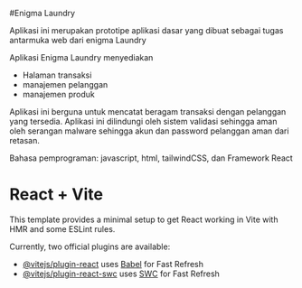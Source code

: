 #Enigma Laundry

Aplikasi ini merupakan prototipe aplikasi dasar yang dibuat sebagai tugas antarmuka web dari enigma Laundry

Aplikasi Enigma Laundry menyediakan 

- Halaman transaksi
- manajemen pelanggan
- manajemen produk

Aplikasi ini berguna untuk mencatat beragam transaksi dengan pelanggan yang tersedia. Aplikasi ini dilindungi oleh sistem validasi sehingga aman oleh
serangan malware sehingga akun dan password pelanggan aman dari retasan.

Bahasa pemprograman: javascript, html, tailwindCSS, dan Framework React


# React + Vite

This template provides a minimal setup to get React working in Vite with HMR and some ESLint rules.

Currently, two official plugins are available:

- [@vitejs/plugin-react](https://github.com/vitejs/vite-plugin-react/blob/main/packages/plugin-react/README.md) uses [Babel](https://babeljs.io/) for Fast Refresh
- [@vitejs/plugin-react-swc](https://github.com/vitejs/vite-plugin-react-swc) uses [SWC](https://swc.rs/) for Fast Refresh
